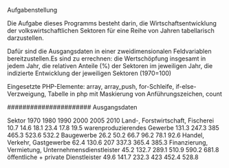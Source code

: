 Aufgabenstellung

Die Aufgabe dieses Programms besteht darin, die Wirtschaftsentwicklung der volkswirtschaftlichen Sektoren für eine Reihe von Jahren tabellarisch darzustellen.

Dafür sind die Ausgangsdaten in einer zweidimensionalen Feldvariablen bereitzustellen.Es sind zu errechnen: die Wertschöpfung insgesamt in jedem Jahr, die relativen Anteile (%) der Sektoren im jeweiligen Jahr, die indizierte Entwicklung der jeweiligen Sektoren (1970=100)

Eingesetzte PHP-Elemente: array, array_push, for-Schleife, if-else-Verzweigung, Tabelle in php mit Maskierung von Anführungszeichen, count

######################
Ausgangsdaten

Sektor	1970	1980	1990	2000	2005	2010
Land-, Forstwirtschaft, Fischerei	10.7	14.6	18.1	23.4	17.8	19.5
warenproduzierendes Gewerbe	131.3	247.3	385	465.3	523.6	532.2
Baugewerbe	26.2	50.2	66.7	96.2	78.1	92.6
Handel, Verkehr, Gastgewerbe	62.4	130.6	207	337.3	365.4	385.3
Finanzierung, Vermietung, Unternehmensdienstleister	45.2	132.7	289.1	510.9	590.2	681.8
öffentliche + private Dienstleister	49.6	141.7	232.3	423	452.4	528.8
